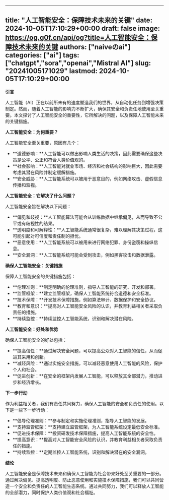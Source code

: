 
---
title: "人工智能安全：保障技术未来的关键"
date: 2024-10-05T17:10:29+00:00
draft: false
image: https://og.g0f.cn/api/og?title=人工智能安全：保障技术未来的关键
authors: ["naiveのai"]
categories: ["ai"]
tags: ["chatgpt","sora","openai","Mistral AI"]
slug: "20241005171029"
lastmod: 2024-10-05T17:10:29+00:00
---
**引言**

人工智能（AI）正在以前所未有的速度塑造我们的世界，从自动化任务到增强决策制定。然而，随着人工智能的影响力不断扩大，确保其安全和负责任地使用至关重要。本文探讨了人工智能安全的重要性，它所解决的问题，以及保障人工智能未来的关键措施。

**人工智能安全：为何重要？**

人工智能安全至关重要，原因有几个：

* **道德影响：**人工智能可以做出影响人类生活的决策，因此需要确保这些决策是公平、公正和符合人类价值观的。
* **社会影响：**人工智能对就业市场、经济和社会结构的影响巨大，因此需要考虑其潜在风险并制定缓解措施。
* **安全威胁：**人工智能系统可以被用于恶意目的，例如网络攻击、虚假信息传播和监视。

**人工智能安全：它解决了什么问题？**

人工智能安全旨在解决以下问题：

* **偏见和歧视：**人工智能算法可能会从训练数据中继承偏见，从而导致不公平或有歧视性的结果。
* **透明度和可解释性：**人工智能系统通常很复杂，难以理解其决策过程，这可能引起对可信度和责任制的担忧。
* **恶意使用：**人工智能系统可以被用来进行网络犯罪、身份盗窃和操纵信息。
* **安全漏洞：**人工智能系统可能会受到攻击，例如黑客攻击和数据泄露。

**确保人工智能安全：关键措施**

保障人工智能安全的关键措施包括：

* **伦理准则：**制定明确的伦理准则，指导人工智能的研究、开发和部署。
* **监管框架：**建立监管框架，确保人工智能系统符合道德和安全标准。
* **技术保障：**开发技术保障措施，例如算法审计、数据保护和安全协议。
* **教育和意识：**提高对人工智能安全风险的认识，并教育利益相关者采取负责任的措施。
* **持续监控：**持续监控人工智能系统，识别和解决潜在风险。

**人工智能安全：好处和优势**

确保人工智能安全的好处包括：

* **提高信任：**通过解决安全问题，可以提高公众对人工智能的信任，从而促进其采用和创新。
* **减轻风险：**通过实施安全措施，可以减轻恶意使用人工智能的风险，保护个人和社会。
* **促进创新：**在安全的框架内发展人工智能，可以释放其全部潜力，推动进步和经济增长。

**下一步行动**

作为利益相关者，我们有责任共同努力，确保人工智能的安全和负责任的使用。以下是一些下一步行动：

* **倡导伦理准则：**参与制定和实施伦理准则，指导人工智能的发展。
* **支持监管框架：**支持建立监管框架，为人工智能系统设定最低安全标准。
* **促进技术保障：**投资研发技术保障措施，提高人工智能系统的安全性。
* **提高意识：**提高对人工智能安全风险的认识，并教育利益相关者采取负责任的措施。
* **持续监控：**定期监控人工智能系统，识别和解决潜在的安全漏洞。

**结论**

人工智能安全是保障技术未来和确保人工智能为社会带来好处至关重要的一部分。通过解决偏见、提高透明度、防止恶意使用和实施技术保障措施，我们可以共同营造一个安全和负责任的人工智能生态系统。通过共同努力，我们可以释放人工智能的全部潜力，同时保护人类价值观和社会福祉。